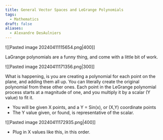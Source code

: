 ```yaml
---
title: General Vector Spaces and LeGrange Polynomials
tags:
  - Mathematics
draft: false
aliases:
  - Alexandre DesAulniers
---
```

![[Pasted image 20240411115654.png|400]]

LaGrange polynomials are a funny thing, and come with a little bit of work.

![[Pasted image 20240411171356.png|300]]

What is happening, is you are creating a polynomial for each point on the plane, and adding them all up. You can literally create the original polynomial from these other ones. Each point in the LeGrange polynomial process starts at a magnitude of one, and you multiply it by a scalar (Y value) to fit it. 

- You will be given X points, and a Y = Sin(x), or (X,Y) coordinate points
- The Y value given, or found, is representative of the scalar. 

![[Pasted image 20240411172935.png|400]]

- Plug in X values like this, in this order. 